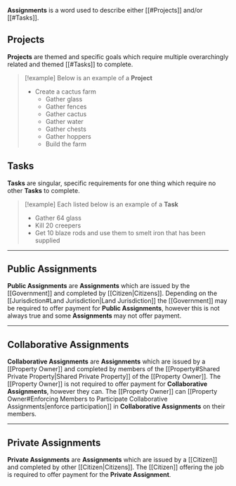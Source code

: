 **Assignments** is a word used to describe either [[#Projects]] and/or [[#Tasks]].
## Projects
**Projects** are themed and specific goals which require multiple overarchingly related and themed [[#Tasks]] to complete.  
> [!example]
> Below is an example of a **Project**
> - Create a cactus farm
> 	- Gather glass
> 	- Gather fences
> 	- Gather cactus
> 	- Gather water 
> 	- Gather chests
> 	- Gather hoppers
> 	- Build the farm
## Tasks
**Tasks** are singular, specific requirements for one thing which require no other **Tasks** to complete.
> [!example]
> Each listed below is an example of a **Task**
> - Gather 64 glass
> - Kill 20 creepers
> - Get 10 blaze rods and use them to smelt iron that has been supplied

---
## Public Assignments
**Public Assignments** are **Assignments** which are issued by the [[Government]] and completed by [[Citizen|Citizens]]. Depending on the [[Jurisdiction#Land Jurisdiction|Land Jurisdiction]] the [[Government]] may be required to offer payment for **Public Assignments**, however this is not always true and some **Assignments** may not offer payment. 

---
## Collaborative Assignments
**Collaborative Assignments** are **Assignments** which are issued by a [[Property Owner]] and completed by members of the [[Property#Shared Private Property|Shared Private Property]] of the [[Property Owner]]. The [[Property Owner]] is not required to offer payment for **Collaborative Assignments**, however they can. The [[Property Owner]] can [[Property Owner#Enforcing Members to Participate Collaborative Assignments|enforce participation]] in **Collaborative Assignments** on their members.

---
## Private Assignments
**Private Assignments** are **Assignments** which are issued by a [[Citizen]] and completed by other [[Citizen|Citizens]]. The [[Citizen]] offering the job is required to offer payment for the **Private Assignment**.
